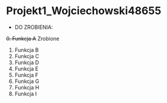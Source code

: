 # Projekt1_Wojciechowski48655

 * DO ZROBIENIA:

<del>0. Funkcja A</del> Zrobione
1. Funkcja B
2. Funkcja C
3. Funkcja D
4. Funkcja E
5. Funkcja F
6. Funkcja G
7. Funkcja H
8. Funkcja I

